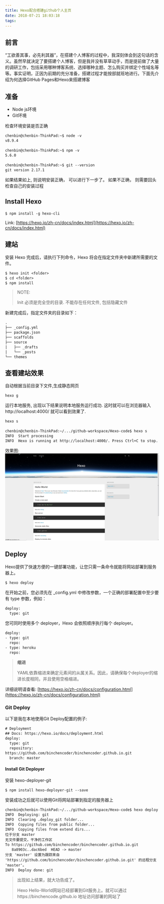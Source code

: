 ```yaml
---
title: Hexo配合搭建github个人主页
date: 2018-07-21 18:03:18
tags:
---
```


## 前言

“工欲善其事，必先利其器”，在搭建个人博客的过程中，我深刻体会到这句话的含义。虽然早就决定了要搭建个人博客，但是我并没有草草动手，而是提前做了大量的调研工作，包括采用哪种博客系统、选择哪种主题、怎么购买并绑定个性域名等等。事实证明，正因为前期的充分准备，搭建过程才能按部就班地进行。下面先介绍为何选择GitHub Pages和Hexo来搭建博客

## 准备

- Node js环境
- Git环境

<!--more-->

检查环境安装是否正确
```
chenbin@chenbin-ThinkPad:~$ node -v
v8.9.4

chenbin@chenbin-ThinkPad:~$ npm -v
5.6.0

chenbin@chenbin-ThinkPad:~$ git --version
git version 2.17.1
```
如果结果如上, 则说明安装正确， 可以进行下一步了。 如果不正确， 则需要回头检查自己的安装过程

## Install Hexo

```
$ npm install -g hexo-cli
```

Link:
[https://hexo.io/zh-cn/docs/index.html](https://hexo.io/zh-cn/docs/index.html)

## 建站

安装 Hexo 完成后，请执行下列命令，Hexo 将会在指定文件夹中新建所需要的文件。
```
$ hexo init <folder>
$ cd <folder>
$ npm install
```

> NOTE:
>
> Init <folder> 必须是完全空的目录. 不能存在任何文件, 包括隐藏文件

新建完成后，指定文件夹的目录如下：
```
.
├── _config.yml
├── package.json
├── scaffolds
├── source
|   ├── _drafts
|   └── _posts
└── themes
```

## 查看建站效果

自动根据当前目录下文件,生成静态网页
```
hexo g
```

运行本地服务, 出现以下结果说明本地服务运行成功. 这时就可以在浏览器输入http://localhost:4000/ 就可以看到效果了.
```
hexo s

chenbin@chenbin-ThinkPad:~/.../github-workspace/Hexo-code$ hexo s
INFO  Start processing
INFO  Hexo is running at http://localhost:4000/. Press Ctrl+C to stop.
```

效果图:
![hello-world](Hexo搭建github主页/bloghexo5.png)


## Deploy

Hexo提供了快速方便的一键部署功能，让您只需一条命令就能将网站部署到服务器上。

```
$ hexo deploy
```

在开始之前，您必须先在 _config.yml 中修改参数，一个正确的部署配置中至少要有 type 参数，例如：
```
deploy:
  type: git
```

您可同时使用多个 deployer，Hexo 会依照顺序执行每个 deployer。
```
deploy:
- type: git
  repo:
- type: heroku
  repo:
```

> **缩进**
>
> YAML依靠缩进来确定元素间的从属关系。因此，请确保每个deployer的缩进长度相同，并且使用空格缩进。

详细说明请查看:
[https://hexo.io/zh-cn/docs/configuration.html](https://hexo.io/zh-cn/docs/configuration.html)

### Git Deploy

以下是我在本地使用Git Deploy配置的例子:
```
# Deployment
## Docs: https://hexo.io/docs/deployment.html
deploy:
  type: git
  repository: https://github.com/binchencoder/binchencoder.github.io.git
  branch: master
```

#### Install Git Deployer

安装 hexo-deployer-git
```
$ npm install hexo-deployer-git --save
```

安装成功之后就可以使用Git将网站部署到指定的服务器上
```
chenbin@chenbin-ThinkPad:~/.../github-workspace/Hexo-code$ hexo deploy
INFO  Deploying: git
INFO  Clearing .deploy_git folder...
INFO  Copying files from public folder...
INFO  Copying files from extend dirs...
位于分支 master
无文件要提交，干净的工作区
To https://github.com/binchencoder/binchencoder.github.io.git
   8a8903c..dac6bed  HEAD -> master
分支 'master' 设置为跟踪来自 'https://github.com/binchencoder/binchencoder.github.io.git' 的远程分支 'master'。
INFO  Deploy done: git
```

> 出现如上结果，就大功告成了。
>
> Hexo Hello-World网站已经部署到Git服务上。就可以通过https://binchencode.github.io 地址访问部署的网站了